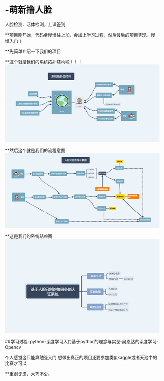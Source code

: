 # -萌新撸人脸
人脸检测，活体检测，上课签到

**项目刚开始，代码会慢慢往上加，会加上学习过程，然后最后的项目实现。慢慢入门！


**先简单介绍一下我们的项目

**这个就是我们的系统拓扑结构啦！！！
![images](images/系统拓扑结构png版本.png)


**然后这个就是我们的流程意图
![images](images/人脸识别流程示意图png版本.png)


**这是我们的系统结构图
![images](images/基于人脸识别的校园认证系统png版本.png)


##学习过程:
python-深度学习入门基于python的理念与实现-吴恩达的深度学习-Opencv

个人感觉这只能算勉强入门 想做出真正的项目还要参加类似kaggle或者天池中的比赛才可以

**重剑无锋，大巧不公。
